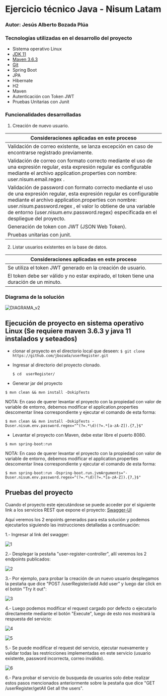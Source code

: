 # Ejercicio técnico Java - Nisum Latam
### Autor: Jesús Alberto Bozada Plúa

### Tecnologías utilizadas en el desarrollo del proyecto

- Sistema operativo Linux
- [JDK 11](https://www.oracle.com/java/technologies/javase/jdk11-archive-downloads.html)
- [Maven 3.6.3](https://maven.apache.org/docs/3.6.3/release-notes.html)
- [Git](https://git-scm.com/downloads)
- Spring Boot
- JPA
- Hibernate
- H2
- Maven
- Autenticación con Token JWT
- Pruebas Unitarias con Junit

### Funcionalidades desarrolladas

1. Creación de nuevo usuario.

| Consideraciones aplicadas en este proceso |
|--- |
| Validación de correo existente, se lanza excepción en caso de encontrarse registrado previamente. |
| Validación de correo con formato correcto mediante el uso de una expresión regular, esta expresión regular es configurable mediante el archivo application.properties con nombre: user.nisum.email.regex . |
| Validación de password con formato correcto mediante el uso de una expresión regular, esta expresión regular es configurable mediante el archivo application.properties con nombre: user.nisum.password.regex , el valor lo obtiene de una variable de entorno (user.nisum.env.password.regex) especificada en el despliegue del proyecto. |
| Generación de token con JWT (JSON Web Token). |
| Pruebas unitarias con junit. |

2. Listar usuarios existentes en la base de datos.

| Consideraciones aplicadas en este proceso |
|--- |
| Se utiliza el token JWT generado en la creación de usuario. |
| El token debe ser válido y no estar expirado, el token tiene una duración de un minuto. |

### Diagrama de la solución

![DIAGRAMA_v2](https://github.com/jbozada/userRegister/assets/12485654/d2f468a4-73fc-476d-8183-e9f3fe28b57e)


## Ejecución de proyecto en sistema operativo Linux (Se requiere maven 3.6.3 y java 11 instalados y seteados)

- clonar el proyecto en el directorio local que deseen: ```$ git clone https://github.com/jbozada/userRegister.git ```

- Ingresar al directorio del proyecto clonado.

  ```$ cd  userRegister/ ```

- Generar jar del proyecto

```
$ mvn clean && mvn install -DskipTests
```

NOTA: En caso de querer levantar el proyecto con la propiedad con valor de variable de entorno, debemos modificar el application.properties descomentar linea correspondiente y ejecutar el comando de esta forma:

```
$ mvn clean && mvn install -DskipTests -Duser.nisum.env.password.regex="^(?=.*\d)(?=.*[a-zA-Z]).{7,}$"
```

- Levantar el proyecto con Maven, debe estar libre el puerto 8080.

```
$ mvn spring-boot:run
```

NOTA: En caso de querer levantar el proyecto con la propiedad con valor de variable de entorno, debemos modificar el application.properties descomentar linea correspondiente y ejecutar el comando de esta forma:

```
$ mvn spring-boot:run -Dspring-boot.run.jvmArguments="-Duser.nisum.env.password.regex=^(?=.*\d)(?=.*[a-zA-Z]).{7,}$"
```

## Pruebas del proyecto

Cuando el proyecto este ejecutándose se puede acceder por el siguiente link a los servicios REST que expone el proyecto:
[Swagger-UI](http://localhost:8080/swagger-ui/index.html)

Aquí veremos los 2 enpoints generados para esta solución y podemos ejecutarlos siguiendo las  instrucciones detalladas a continuación:

1.- Ingresar al link del swagger:

![1](https://github.com/jbozada/userRegister/assets/12485654/80dd67c9-0d2e-4ab1-829b-b25443727ea1)

2.- Desplegar la pestaña "user-register-controller", allí veremos los 2 endpoints publicados:

![2](https://github.com/jbozada/userRegister/assets/12485654/8da912e8-7e91-40df-82f4-079c24274571)

3.- Por ejemplo, para probar la creación de un nuevo usuario desplegamos la pestaña que dice "POST /userRegister/add Add user" y luego dar click en el botón "Try it out":

![3](https://github.com/jbozada/userRegister/assets/12485654/89b67d41-54dd-4e68-965d-f429b97d8234)

4.- Luego podemos modificar el request cargado por defecto o ejecutarlo directamente mediante el botón "Execute", luego de esto nos mostrará la respuesta del servicio:

![4](https://github.com/jbozada/userRegister/assets/12485654/c9f76754-ed97-4fda-be18-80b3b27b3cef)

![5](https://github.com/jbozada/userRegister/assets/12485654/25612749-06e4-4c24-a407-b1b3f3cfa593)

5.- Se puede modificar el request del servicio, ejecutar nuevamente y validar todas las restricciones implementadas en este servicio (usuario existente, password incorrecta, correo inválido).

![6](https://github.com/jbozada/userRegister/assets/12485654/29ee6582-16a4-433e-80af-fb16eddd5efb)

6.- Para probar el servicio de busqueda de usuarios solo debe realizar estos pasos mencionados anteriormente sobre la pestaña que dice "GET /userRegister/getAll Get all the users".
